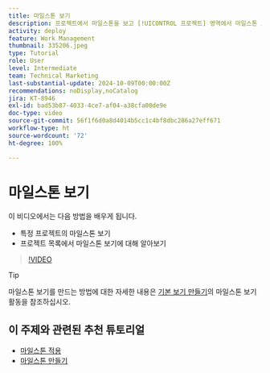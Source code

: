 ```yaml
---
title: 마일스톤 보기
description: 프로젝트에서 마일스톤을 보고 [!UICONTROL 프로젝트] 영역에서 마일스톤 보기를 사용하는 방법에 대해 알아봅니다.
activity: deploy
feature: Work Management
thumbnail: 335206.jpeg
type: Tutorial
role: User
level: Intermediate
team: Technical Marketing
last-substantial-update: 2024-10-09T00:00:00Z
recommendations: noDisplay,noCatalog
jira: KT-8946
exl-id: bad53b87-4033-4ce7-af04-a38cfa00de9e
doc-type: video
source-git-commit: 56f1f6d0a8d4014b5cc1c4bf8dbc286a27eff671
workflow-type: ht
source-wordcount: '72'
ht-degree: 100%

---
```


# 마일스톤 보기

이 비디오에서는 다음 방법을 배우게 됩니다.

* 특정 프로젝트의 마일스톤 보기
* 프로젝트 목록에서 마일스톤 보기에 대해 알아보기

>[!VIDEO](https://video.tv.adobe.com/v/335206/?quality=12&learn=on)

>[!TIP]
>
>마일스톤 보기를 만드는 방법에 대한 자세한 내용은 [기본 보기 만들기](/help/reporting/basic-reporting/create-a-basic-view.md)의 마일스톤 보기 활동을 참조하십시오.

## 이 주제와 관련된 추천 튜토리얼

* [마일스톤 적용](/help/manage-work/approval-processes-and-milestone-paths/apply-milestones.md)
* [마일스톤 만들기](/help/administration-and-setup/approval-processes-and-milestone-paths/creating-milestones.md)

